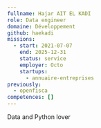 ```yaml
---
fullname: Hajar AIT EL KADI
role: Data engineer
domaine: Développement
github: haekadi
missions:
  - start: 2021-07-07
    end: 2025-12-31
    status: service
    employer: Octo
    startups:
      - annuaire-entreprises
previously:
  - openfisca
competences: []
---
```

Data and Python lover